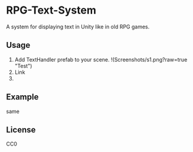# RPG-Text-System
A system for displaying text in Unity like in old RPG games.

## Usage

1. Add TextHandler prefab to your scene.
	!(Screenshots/s1.png?raw=true "Test")
2. Link 
3. 

## Example

same

## License
CC0